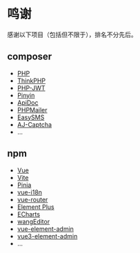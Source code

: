 # 鸣谢

感谢以下项目（包括但不限于），排名不分先后。

## composer
- [PHP](https://github.com/php/php-src)
- [ThinkPHP](https://github.com/top-think/framework)
- [PHP-JWT](https://github.com/firebase/php-jwt)
- [Pinyin](https://github.com/overtrue/pinyin)
- [ApiDoc](https://github.com/HGthecode/apidoc-php)
- [PHPMailer](https://github.com/PHPMailer/PHPMailer)
- [EasySMS](https://github.com/overtrue/easy-sms)
- [AJ-Captcha](https://gitee.com/anji-plus/captcha)
- ...

## npm
- [Vue](https://github.com/vuejs/vue)
- [Vite](https://github.com/vitejs/vite)
- [Pinia](https://github.com/vuejs/pinia)
- [vue-i18n](https://github.com/intlify/vue-i18n)
- [vue-router](https://github.com/vuejs/router)
- [Element Plus](https://element-plus.gitee.io/zh-CN/)
- [ECharts](https://github.com/apache/echarts)
- [wangEditor](https://github.com/wangeditor-team/wangEditor)
- [vue-element-admin](https://github.com/PanJiaChen/vue-element-admin)
- [vue3-element-admin](https://gitee.com/youlaiorg/vue3-element-admin)
- ...
